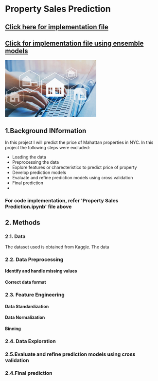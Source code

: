 # Property Sales Prediction #

## [Click here for implementation file](https://github.com/ArulAuror/Data-Science-Portfolio/blob/main/Regression%20ML%20Models/Property%20Sales%20Prediction/Property%20sales%20prediction.ipynb)
## [Click for implementation file using ensemble models](https://github.com/ArulAuror/Data-Science-Portfolio/blob/main/Regression%20ML%20Models/Property%20Sales%20Prediction/Property%20Sales%20Prediction%20using%20Ensemble%20Models%20and%20Deep%20Learning.ipynb)
<div> <img src='regression.jpeg' width=300> </div>

## 1.Background INformation ##

In this project I will predict the price of Mahattan properties in NYC. In this project the following steps were excluded:

* Loading the data
* Preprocessing the data
* Explore features or charecteristics to predict price of property
* Develop prediction models
* Evaluate and refine prediction models using cross validation
* Final prediction
* 
### For code implementation, refer 'Property Sales Prediction.ipynb' file above

## 2. Methods

### 2.1. Data
The dataset used is obtained from Kaggle. The data

### 2.2. Data Preprocessing 

#### Identify and handle missing values ####

#### Correct data format ####

### 2.3. Feature Engineering ###

#### Data Standardization ####


#### Data Normalization ####


#### Binning ####


### 2.4. Data Exploration ###

### 2.5.Evaluate and refine prediction models using cross validation ###

### 2.4.Final prediction ###



